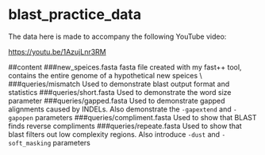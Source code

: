 # blast_practice_data
The data here is made to accompany the following YouTube video:

https://youtu.be/1AzujLnr3RM 

##content
###new_speices.fasta
fasta file created with my fast++ tool, contains the entire genome of a hypothetical new speices \ 
###queries/mismatch
Used to demonstrate blast output format and statistics
###queries/short.fasta
Used to demonstrate the word size parameter
###queries/gapped.fasta
Used to demonstrate gapped alignments caused by INDELs.  Also demonstrate the `-gapextend` and `-gapopen` parameters
###queries/compliment.fasta
Used to show that BLAST finds reverse compliments
###queries/repeate.fasta
Used to show that blast filters out low complexity regions.  Also introduce `-dust` and `-soft_masking` parameters
